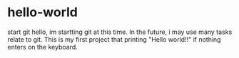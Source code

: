 # hello-world
start git
hello, im startting git at this time. In the future, i may use many tasks relate to git. This is my first project that printing "Hello world!!" if nothing enters on the keyboard. 
